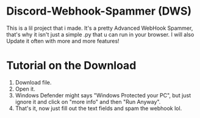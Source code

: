 # Discord-Webhook-Spammer (DWS)
This is a lil project that i made. It's a pretty Advanced WebHook Spammer, that's why it isn't just a simple .py that u can run in your browser.
I will also Update it often with more and more features!



# Tutorial on the Download
1. Download file.
2. Open it.
3. Windows Defender might says "Windows Protected your PC", but just ignore it and click on "more info" and then "Run Anyway".
4. That's it, now just fill out the text fields and spam the webhook lol.
